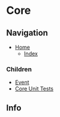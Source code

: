 # Core

## Navigation

* [Home](/README.md)
	* [Index](/docs/Index.md)

### Children

* [Event](/src/CoreUnitTests/Event/README.md)
* [Core Unit Tests](/src/CoreUnitTests/README.md)

## Info